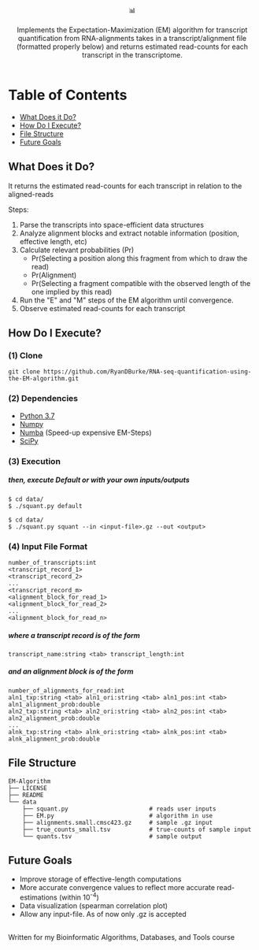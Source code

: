 
<br />
<div align="center">📊</div>
<br />
<div align="center">Implements the Expectation-Maximization (EM) algorithm for transcript quantification from RNA-alignments 
takes in a transcript/alignment file (formatted properly below) and returns estimated 
read-counts for each transcript in the transcriptome.</div>
<br />

# Table of Contents

* [What Does it Do?](#cool)
* [How Do I Execute?](#execute)
* [File Structure](#structure)
* [Future Goals](#goals)

## What Does it Do? <a name="cool"></a>

It returns the estimated read-counts for each transcript in relation to the aligned-reads

Steps:
1. Parse the transcripts into space-efficient data structures
2. Analyze alignment blocks and extract notable information (position, effective length, etc)
3. Calculate relevant probabilities (Pr)
    * Pr(Selecting a position along this fragment from which to draw the read)
    * Pr(Alignment)
    * Pr(Selecting a fragment compatible with the observed length of the one implied by this read)
4. Run the "E" and "M" steps of the EM algorithm until convergence.
5. Observe estimated read-counts for each transcript

## How Do I Execute? <a name="execute"></a>

### (1) Clone
```
git clone https://github.com/RyanDBurke/RNA-seq-quantification-using-the-EM-algorithm.git
```

### (2) Dependencies
* [Python 3.7](https://www.python.org/downloads/)
* [Numpy](http://www.numpy.org/)
* [Numba](https://pypi.org/project/numba/) (Speed-up expensive EM-Steps)
* [SciPy](https://www.scipy.org/)

### (3) Execution
##### then, execute Default or with your own inputs/outputs
```
$ cd data/ 
$ ./squant.py default 
```
```
$ cd data/ 
$ ./squant.py squant --in <input-file>.gz --out <output>
```

### (4) Input File Format
```
number_of_transcripts:int
<transcript_record_1>
<transcript_record_2>
...
<transcript_record_m>
<alignment_block_for_read_1>
<alignment_block_for_read_2>
...
<alignment_block_for_read_n>
```

##### where a transcript record is of the form
```
transcript_name:string <tab> transcript_length:int
```
##### and an alignment block is of the form
```
number_of_alignments_for_read:int
aln1_txp:string <tab> aln1_ori:string <tab> aln1_pos:int <tab> aln1_alignment_prob:double
aln2_txp:string <tab> aln2_ori:string <tab> aln2_pos:int <tab> aln2_alignment_prob:double
...
alnk_txp:string <tab> alnk_ori:string <tab> alnk_pos:int <tab> alnk_alignment_prob:double
```

## File Structure <a name="structure"></a>
    EM-Algorithm
    ├── LICENSE
    ├── README                   
    └── data
        ├── squant.py                       # reads user inputs
        ├── EM.py                           # algorithm in use
        ├── alignments.small.cmsc423.gz     # sample .gz input
        ├── true_counts_small.tsv           # true-counts of sample input
        └── quants.tsv                      # sample output


## Future Goals <a name="goals"></a>
* Improve storage of effective-length computations
* More accurate convergence values to reflect more accurate read-estimations (within 10<sup>-4</sup>)
* Data visualization (spearman correlation plot)
* Allow any input-file. As of now only .gz is accepted

## 
Written for my Bioinformatic Algorithms, Databases, and Tools course
